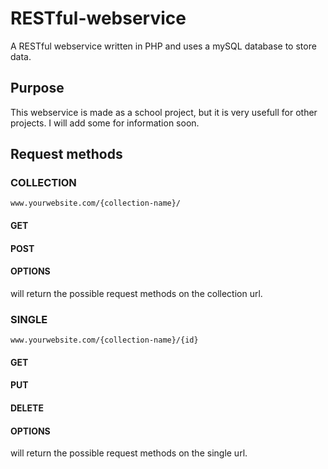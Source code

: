 # RESTful-webservice
A RESTful webservice written in PHP and uses a mySQL database to store data.

## Purpose
This webservice is made as a school project, but it is very usefull for other projects.
I will add some for information soon.

## Request methods
### COLLECTION
```
www.yourwebsite.com/{collection-name}/
```
#### GET

#### POST

#### OPTIONS
will return the possible request methods on the collection url.
### SINGLE
```
www.yourwebsite.com/{collection-name}/{id}
```
#### GET

#### PUT

#### DELETE

#### OPTIONS
will return the possible request methods on the single url.
